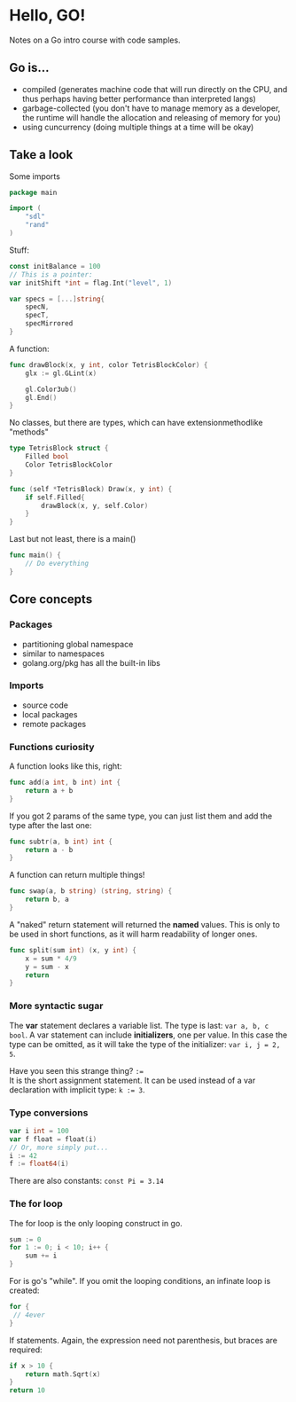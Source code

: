 # Hello, GO! 
Notes on a Go intro course with code samples.

## Go is...
- compiled (generates machine code that will run directly on the CPU, and thus perhaps having better performance than interpreted langs)
- garbage-collected (you don't have to manage memory as a developer, the runtime will handle the allocation and releasing of memory for you)
- using cuncurrency (doing multiple things at a time will be okay)

## Take a look
Some imports

```go 
package main

import (
    "sdl"
    "rand"
)
```
Stuff:

```go
const initBalance = 100
// This is a pointer:
var initShift *int = flag.Int("level", 1)

var specs = [...]string{
    specN,
    specT,
    specMirrored
}
```
A function:

```go
func drawBlock(x, y int, color TetrisBlockColor) {
    glx := gl.GLint(x)

    gl.Color3ub()
    gl.End()
}
```
No classes, but there are types, which can have extensionmethodlike "methods"

```go
type TetrisBlock struct {
    Filled bool
    Color TetrisBlockColor
}

func (self *TetrisBlock) Draw(x, y int) {
    if self.Filled{
        drawBlock(x, y, self.Color)
    }
}
```
Last but not least, there is a main()

```go
func main() {
    // Do everything
}
```

## Core concepts

### Packages
- partitioning global namespace
- similar to namespaces
- golang.org/pkg has all the built-in libs

### Imports 
- source code
- local packages
- remote packages

### Functions curiosity
A function looks like this, right: 
```go
func add(a int, b int) int {
    return a + b
}
```
If you got 2 params of the same type, you can just list them and add the type after the last one:
```go
func subtr(a, b int) int {
    return a - b
}
```
A function can return multiple things! 
```go
func swap(a, b string) (string, string) {
    return b, a
}
```
A "naked" return statement will returned the **named** values. This is only to be used in short functions, as it will harm readability of longer ones. 
```go
func split(sum int) (x, y int) {
    x = sum * 4/9
    y = sum - x
    return
}
```

### More syntactic sugar

The **var** statement declares a variable list. The type is last:
`var a, b, c bool`.
A var statement can include **initializers**, one per value. In this case the type can be omitted, as it will take the type of the initializer: `var i, j = 2, 5`.

Have you seen this strange thing? `:=`  
It is the short assignment statement. It can be used instead of a var declaration with implicit type: `k := 3`.

### Type conversions

```go
var i int = 100
var f float = float(i)
// Or, more simply put...
i := 42
f := float64(i)
```
There are also constants:
`const Pi = 3.14`

### The for loop
The for loop is the only looping construct in go.
```go
sum := 0
for 1 := 0; i < 10; i++ {
    sum += i
}    
```
For is go's "while". If you omit the looping conditions, an infinate loop is created:
```go
for {
 // 4ever
}
```
If statements. Again, the expression need not parenthesis, but braces are required: 
```go
if x > 10 {
    return math.Sqrt(x)
}
return 10
```






